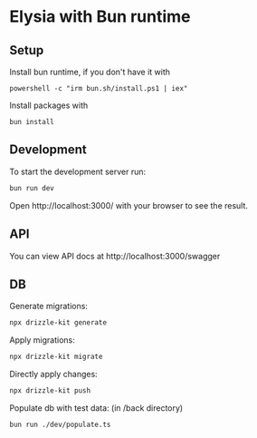 # Elysia with Bun runtime

## Setup
Install bun runtime, if you don't have it with 
```
powershell -c "irm bun.sh/install.ps1 | iex"
```

Install packages with
```
bun install
```

## Development
To start the development server run:
```bash
bun run dev
```

Open http://localhost:3000/ with your browser to see the result.

## API
You can view API docs at http://localhost:3000/swagger

## DB
Generate migrations: 
```bash
npx drizzle-kit generate
```

Apply migrations:
```bash
npx drizzle-kit migrate
```

Directly apply changes:
```bash
npx drizzle-kit push
```

Populate db with test data: (in /back directory)
```bash 
bun run ./dev/populate.ts
```
